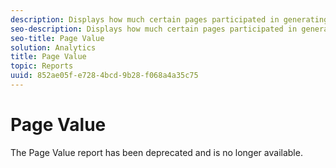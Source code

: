 ```yaml
---
description: Displays how much certain pages participated in generating revenue. 
seo-description: Displays how much certain pages participated in generating revenue. 
seo-title: Page Value
solution: Analytics
title: Page Value
topic: Reports
uuid: 852ae05f-e728-4bcd-9b28-f068a4a35c75
---
```


# Page Value

The Page Value report has been deprecated and is no longer available.

